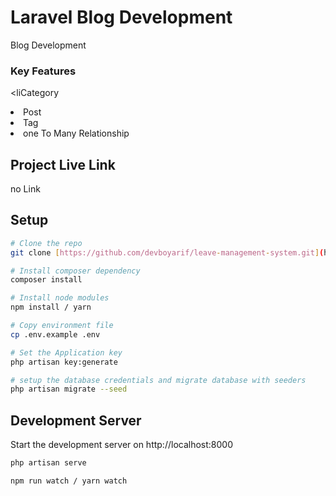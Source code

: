 # Laravel Blog Development
Blog Development

### Key Features
<liCategory</li>
<li>Post</li>
<li>Tag</li>
<li>one To Many Relationship</li>




## Project Live Link
no Link

## Setup
```bash
# Clone the repo
git clone [https://github.com/devboyarif/leave-management-system.git](https://github.com/emon21/laravel-blog.git)

# Install composer dependency
composer install

# Install node modules 
npm install / yarn

# Copy environment file
cp .env.example .env

# Set the Application key
php artisan key:generate

# setup the database credentials and migrate database with seeders
php artisan migrate --seed

```

## Development Server

Start the development server on http://localhost:8000

```bash
php artisan serve
```
```bash
npm run watch / yarn watch
```


